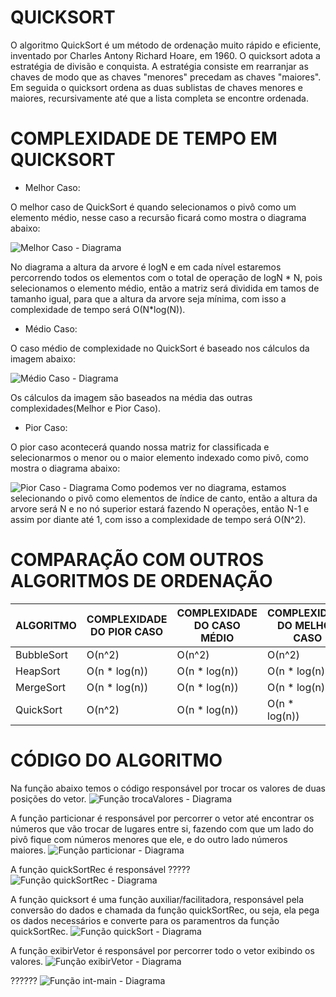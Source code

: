 # QUICKSORT 

O algoritmo QuickSort é um método de ordenação muito rápido e eficiente, inventado por Charles Antony Richard Hoare, em 1960. O quicksort adota a estratégia de divisão e conquista. 
A estratégia consiste em rearranjar as chaves de modo que as chaves "menores" precedam as chaves "maiores". Em seguida o quicksort ordena as duas sublistas de chaves menores e maiores, recursivamente até que a lista completa se encontre ordenada. 


# COMPLEXIDADE DE TEMPO EM QUICKSORT 

* Melhor Caso:

O melhor caso de QuickSort é quando selecionamos o pivô como um elemento médio, nesse caso a recursão ficará como mostra o diagrama abaixo:

![Melhor Caso - Diagrama](/imagens/melhor-caso.png)

No diagrama a altura da arvore é logN e em cada nível estaremos percorrendo todos os elementos com o total de operação de logN * N, pois selecionamos o elemento médio, então a matriz será dividida em tamos de tamanho igual, para que a altura da arvore seja mínima, com isso a complexidade de tempo será O(N*log(N)).  

* Médio Caso:

O caso médio de complexidade no QuickSort é baseado nos cálculos da imagem abaixo:

![Médio Caso - Diagrama](/imagens/medio-caso.png)

Os cálculos da imagem são baseados na média das outras complexidades(Melhor e Pior Caso).

* Pior Caso:

O pior caso acontecerá quando nossa matriz for classificada e selecionarmos o menor ou o maior elemento indexado como pivô, como mostra o diagrama abaixo:

![Pior Caso - Diagrama](/imagens/pior-caso.png)
Como podemos ver no diagrama, estamos selecionando o pivô como elementos de índice de canto, então a altura da arvore será N e no nó superior estará fazendo N operações, então N-1 e assim por diante até 1, com isso a complexidade de tempo será O(N^2). 

# COMPARAÇÃO COM OUTROS ALGORITMOS DE ORDENAÇÃO 

| ALGORITMO  | COMPLEXIDADE DO PIOR CASO | COMPLEXIDADE DO CASO MÉDIO | COMPLEXIDADE DO MELHOR CASO |
|------------|---------------------------|----------------------------|-----------------------------|
| BubbleSort | O(n^2)                    | O(n^2)                     | O(n^2)                      |
| HeapSort   | O(n * log(n))             | O(n * log(n))              | O(n * log(n))               |
| MergeSort  | O(n * log(n))             | O(n * log(n))              | O(n * log(n))               |
| QuickSort  | O(n^2)                    | O(n * log(n))              | O(n * log(n))               |
 
 # CÓDIGO DO ALGORITMO

Na função abaixo temos o código responsável por trocar os valores de duas posições do vetor.
![Função trocaValores - Diagrama](/imagens/troca-valores.png)

A função particionar é responsável por percorrer o vetor até encontrar os números que vão trocar de lugares entre si, fazendo com que um lado do pivô fique com números menores que ele, e do outro lado números maiores.
![Função particionar - Diagrama](/imagens/particionar.png)

A função quickSortRec é responsável ?????
![Função quickSortRec - Diagrama](/imagens/quicksort-rec.png)

A função quicksort é uma função auxiliar/facilitadora, responsável pela conversão do dados e chamada da função quickSortRec, ou seja, ela pega os dados necessários e converte para os paramentros da função quickSortRec.
![Função quickSort - Diagrama](/imagens/quickSort.png)

A função exibirVetor é responsável por percorrer todo o vetor exibindo os valores.
![Função exibirVetor - Diagrama](/imagens/exibir-vetor.png)

??????
![Função int-main - Diagrama](/imagens/int-main.png)